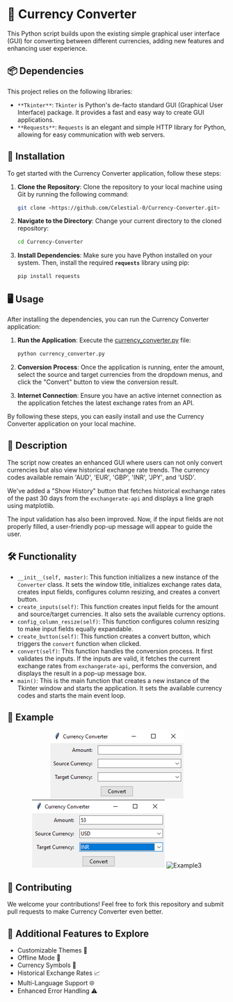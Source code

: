 # **💱** Currency Converter

This Python script builds upon the existing simple graphical user interface (GUI) for converting between different currencies, adding new features and enhancing user experience.

## 📦 Dependencies

This project relies on the following libraries:

- `**Tkinter**`: `Tkinter` is Python's de-facto standard GUI (Graphical User Interface) package. It provides a fast and easy way to create GUI applications.
- `**Requests**`: `Requests` is an elegant and simple HTTP library for Python, allowing for easy communication with web servers.

## 🚀 Installation

To get started with the Currency Converter application, follow these steps:

1. **Clone the Repository**: Clone the repository to your local machine using Git by running the following command:
    
    ```bash
    git clone <https://github.com/Celestial-0/Currency-Converter.git>
    ```
    
2. **Navigate to the Directory**: Change your current directory to the cloned repository:
    
    ```bash
    cd Currency-Converter
    ```
    
3. **Install Dependencies**:  Make sure you have Python installed on your system. Then, install the required **`requests`** library using pip:
    
    ```bash
    pip install requests
    ```
    

## 🖥️ Usage

After installing the dependencies, you can run the Currency Converter application:

1. **Run the Application**: Execute the [currency_converter.py]() file:
    
    ```bash
    python currency_converter.py
    ```
    
2. **Conversion Process**: Once the application is running, enter the amount, select the source and target currencies from the dropdown menus, and click the "Convert" button to view the conversion result.
3. **Internet Connection**: Ensure you have an active internet connection as the application fetches the latest exchange rates from an API.

By following these steps, you can easily install and use the Currency Converter application on your local machine.

## 📝 Description

The script now creates an enhanced GUI where users can not only convert currencies but also view historical exchange rate trends. The currency codes available remain 'AUD', 'EUR', 'GBP', 'INR', 'JPY', and 'USD'.

We've added a "Show History" button that fetches historical exchange rates of the past 30 days from the `exchangerate-api` and displays a line graph using matplotlib.

The input validation has also been improved. Now, if the input fields are not properly filled, a user-friendly pop-up message will appear to guide the user.

## 🛠️ Functionality

- `__init__(self, master)`: This function initializes a new instance of the `Converter` class. It sets the window title, initializes exchange rates data, creates input fields, configures column resizing, and creates a convert button.
- `create_inputs(self)`: This function creates input fields for the amount and source/target currencies. It also sets the available currency options.
- `config_column_resize(self)`: This function configures column resizing to make input fields equally expandable.
- `create_button(self)`: This function creates a convert button, which triggers the `convert` function when clicked.
- `convert(self)`: This function handles the conversion process. It first validates the inputs. If the inputs are valid, it fetches the current exchange rates from `exchangerate-api`, performs the conversion, and displays the result in a pop-up message box.
- `main()`: This is the main function that creates a new instance of the Tkinter window and starts the application. It sets the available currency codes and starts the main event loop.

## 📝 Example

<p align="center">
  <img src="https://github.com/Celestial-0/Currency-Converter/blob/main/asset/1.png" alt="Example1"> <img src="https://github.com/Celestial-0/Currency-Converter/blob/main/asset/2.png" alt="Example2">
    
  <img src="https://github.com/Celestial-0/Currency-Converter/blob/main/asset/.3png" alt="Example3">
</p>


## **🤝 Contributing**

We welcome your contributions! Feel free to fork this repository and submit pull requests to make  Currency Converter even better.

## **🌟 Additional Features to Explore**

- Customizable Themes 🎨
- Offline Mode 📴
- Currency Symbols 💱
- Historical Exchange Rates 📈
- Multi-Language Support 🌐
- Enhanced Error Handling ⚠️
